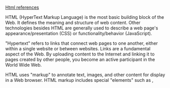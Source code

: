 [Html references](https://developer.mozilla.org/en-US/docs/Web/HTML)

HTML (HyperText Markup Language) is the most basic building block of the Web. It defines the meaning and structure of web content. Other technologies besides HTML are generally used to describe a web page's appearance/presentation (CSS) or functionality/behavior (JavaScript).

"Hypertext" refers to links that connect web pages to one another, either within a single website or between websites. Links are a fundamental aspect of the Web. By uploading content to the Internet and linking it to pages created by other people, you become an active participant in the World Wide Web.

HTML uses "markup" to annotate text, images, and other content for display in a Web browser. HTML markup includes special "elements" such as <head>, <title>, <body>, <header>, <footer>, <article>, <section>, <p>, <div>, <span>, <img>, <aside>, <audio>, <canvas>, <datalist>, <details>, <embed>, <nav>, <output>, <progress>, <video>, <ul>, <ol>, <li> and many others.

An HTML element is set off from other text in a document by "tags", which consist of the element name surrounded by "<" and ">". The name of an element inside a tag is case insensitive. That is, it can be written in uppercase, lowercase, or a mixture. For example, the <title> tag can be written as <Title>, <TITLE>, or in any other way. However, the convention and recommended practice is to write tags in lowercase.
  
[css references](https://developer.mozilla.org/en-US/docs/Learn/CSS)
  
Cascading Style Sheets — or CSS — is the first technology you should start learning after HTML. While HTML is used to define the structure and semantics of your content, CSS is used to style it and lay it out. For example, you can use CSS to alter the font, color, size, and spacing of your content, split it into multiple columns, or add animations and other decorative features.

Looking to become a front-end web developer?
We have put together a course that includes all the essential information you need to work towards your goal.

Get started

Prerequisites
You should learn the basics of HTML before attempting any CSS. We recommend that you work through our Introduction to HTML module first.

Once you understand the fundamentals of HTML, we recommend that you learn further HTML and CSS at the same time, moving back and forth between the two topics. This is because HTML is far more interesting and much more fun to learn when you apply CSS, and you can't learn CSS without knowing HTML.

Before starting this topic, you should also be familiar with using computers and using the web passively (i.e., just looking at it, consuming the content). You should have a basic work environment set up, as detailed in Installing basic software, and understand how to create and manage files, as detailed in Dealing with files — both of which are parts of our Getting started with the web complete beginner's module.

It is also recommended that you work through Getting started with the web before proceeding with this topic, especially if you are completely new to web development. However, much of what is covered in its CSS basics article is also covered in our CSS first steps module, albeit in a lot more detail.
  
[JS references](https://developer.mozilla.org/en-US/docs/Learn/JavaScript)
  
JavaScript is a programming language that allows you to implement complex things on web pages. Every time a web page does more than just sit there and display static information for you to look at—displaying timely content updates, interactive maps, animated 2D/3D graphics, scrolling video jukeboxes, or more—you can bet that JavaScript is probably involved.
  
JavaScript is arguably more difficult to learn than related technologies such as HTML and CSS. Before attempting to learn JavaScript, you are strongly advised to get familiar with at least these two technologies first, and perhaps others as well. Start by working through the following modules:

Getting started with the Web
Introduction to HTML
Introduction to CSS
Having previous experience with other programming languages might also help.

After getting familiar with the basics of JavaScript, you should be in a position to learn about more advanced topics, for example:

JavaScript in depth, as taught in our JavaScript guide
  
  

